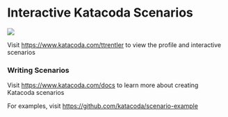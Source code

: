 # Interactive Katacoda Scenarios

[![](http://shields.katacoda.com/katacoda/ttrentler/count.svg)](https://www.katacoda.com/ttrentler "Get your profile on Katacoda.com")

Visit https://www.katacoda.com/ttrentler to view the profile and interactive scenarios

### Writing Scenarios
Visit https://www.katacoda.com/docs to learn more about creating Katacoda scenarios

For examples, visit https://github.com/katacoda/scenario-example
